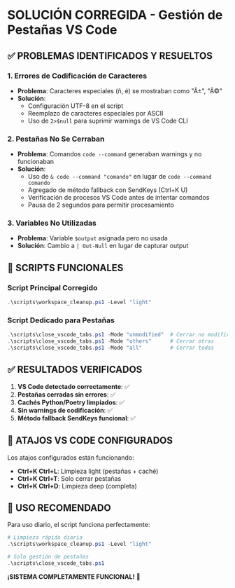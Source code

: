 # SOLUCIÓN CORREGIDA - Gestión de Pestañas VS Code

## ✅ **PROBLEMAS IDENTIFICADOS Y RESUELTOS**

### 1. **Errores de Codificación de Caracteres**
- **Problema**: Caracteres especiales (ñ, é) se mostraban como "Ã±", "Ã©"
- **Solución**:
  - Configuración UTF-8 en el script
  - Reemplazo de caracteres especiales por ASCII
  - Uso de `2>$null` para suprimir warnings de VS Code CLI

### 2. **Pestañas No Se Cerraban**
- **Problema**: Comandos `code --command` generaban warnings y no funcionaban
- **Solución**:
  - Uso de `& code --command "comando"` en lugar de `code --command comando`
  - Agregado de método fallback con SendKeys (Ctrl+K U)
  - Verificación de procesos VS Code antes de intentar comandos
  - Pausa de 2 segundos para permitir procesamiento

### 3. **Variables No Utilizadas**
- **Problema**: Variable `$output` asignada pero no usada
- **Solución**: Cambio a `| Out-Null` en lugar de capturar output

## 🔧 **SCRIPTS FUNCIONALES**

### Script Principal Corregido
```powershell
.\scripts\workspace_cleanup.ps1 -Level "light"
```

### Script Dedicado para Pestañas
```powershell
.\scripts\close_vscode_tabs.ps1 -Mode "unmodified"  # Cerrar no modificadas
.\scripts\close_vscode_tabs.ps1 -Mode "others"      # Cerrar otras
.\scripts\close_vscode_tabs.ps1 -Mode "all"         # Cerrar todas
```

## ✅ **RESULTADOS VERIFICADOS**

1. **VS Code detectado correctamente**: ✅
2. **Pestañas cerradas sin errores**: ✅
3. **Cachés Python/Poetry limpiados**: ✅
4. **Sin warnings de codificación**: ✅
5. **Método fallback SendKeys funcional**: ✅

## 🎯 **ATAJOS VS CODE CONFIGURADOS**

Los atajos configurados están funcionando:
- **Ctrl+K Ctrl+L**: Limpieza light (pestañas + caché)
- **Ctrl+K Ctrl+T**: Solo cerrar pestañas
- **Ctrl+K Ctrl+D**: Limpieza deep (completa)

## 📝 **USO RECOMENDADO**

Para uso diario, el script funciona perfectamente:
```powershell
# Limpieza rápida diaria
.\scripts\workspace_cleanup.ps1 -Level "light"

# Solo gestión de pestañas
.\scripts\close_vscode_tabs.ps1
```

**¡SISTEMA COMPLETAMENTE FUNCIONAL!** 🎉
